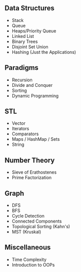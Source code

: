 ## Data Structures
* Stack
* Queue
* Heaps/Priority Queue
* Linked List
* Binary Trees
* Disjoint Set Union
* Hashing (Just the Applications)

## Paradigms
* Recursion
* Divide and Conquer
* Sorting
* Dynamic Programming


## STL
* Vector
* Iterators
* Comparators
* Maps / HashMap / Sets
* String

## Number Theory
* Sieve of Erathostenes
* Prime Factorization

## Graph
* DFS
* BFS
* Cycle Detection
* Connected Components
* Topological Sorting (Kahn's)
* MST (Kruskal)

## Miscellaneous
* Time Complexity
* Introduction to OOPs
